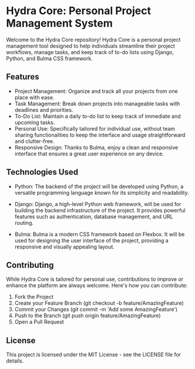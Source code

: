 
# Hydra Core: Personal Project Management System

Welcome to the Hydra Core repository! Hydra Core is a personal project management tool designed to help individuals streamline their project workflows, manage tasks, and keep track of to-do lists using Django, Python, and Bulma CSS framework.

## Features

* Project Management: Organize and track all your projects from one place with ease.
* Task Management: Break down projects into manageable tasks with deadlines and priorities.
* To-Do List: Maintain a daily to-do list to keep track of immediate and upcoming tasks.
* Personal Use: Specifically tailored for individual use, without team sharing functionalities to keep the interface and usage straightforward and clutter-free.
* Responsive Design: Thanks to Bulma, enjoy a clean and responsive interface that ensures a great user experience on any device.
  

## Technologies Used

* Python: The backend of the project will be developed using Python, a versatile programming language known for its simplicity and readability.

* Django: Django, a high-level Python web framework, will be used for building the backend infrastructure of the project. It provides powerful features such as authentication, database management, and URL routing.

* Bulma: Bulma is a modern CSS framework based on Flexbox. It will be used for designing the user interface of the project, providing a responsive and visually appealing layout.

  


## Contributing
While Hydra Core is tailored for personal use, contributions to improve or enhance the platform are always welcome. Here's how you can contribute:

1. Fork the Project
2. Create your Feature Branch (git checkout -b feature/AmazingFeature)
3. Commit your Changes (git commit -m 'Add some AmazingFeature')
4. Push to the Branch (git push origin feature/AmazingFeature)
5. Open a Pull Request

## License
This project is licensed under the MIT License - see the LICENSE file for details.
